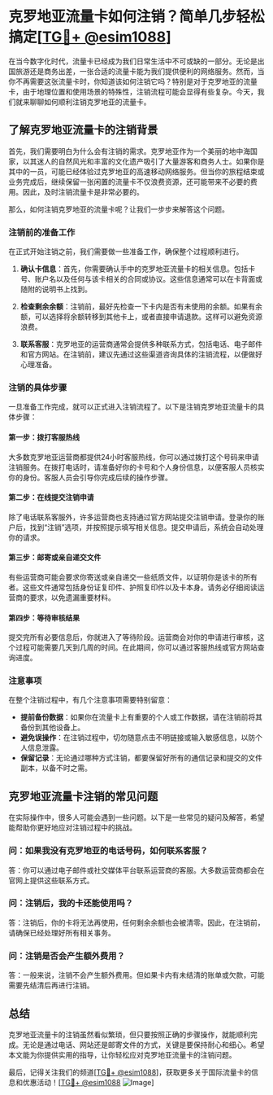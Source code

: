 # 克罗地亚流量卡如何注销？简单几步轻松搞定[[TG💪+ @esim1088](https://t.me/s/esim1088)]

在当今数字化时代，流量卡已经成为我们日常生活中不可或缺的一部分。无论是出国旅游还是商务出差，一张合适的流量卡能为我们提供便利的网络服务。然而，当你不再需要这张流量卡时，你知道该如何注销它吗？特别是对于克罗地亚的流量卡，由于地理位置和使用场景的特殊性，注销流程可能会显得有些复杂。今天，我们就来聊聊如何顺利注销克罗地亚的流量卡。

## 了解克罗地亚流量卡的注销背景

首先，我们需要明白为什么会有注销的需求。克罗地亚作为一个美丽的地中海国家，以其迷人的自然风光和丰富的文化遗产吸引了大量游客和商务人士。如果你是其中的一员，可能已经体验过克罗地亚的高速移动网络服务。但当你的旅程结束或业务完成后，继续保留一张闲置的流量卡不仅浪费资源，还可能带来不必要的费用。因此，及时注销流量卡是非常必要的。

那么，如何注销克罗地亚的流量卡呢？让我们一步步来解答这个问题。

### 注销前的准备工作

在正式开始注销之前，我们需要做一些准备工作，确保整个过程顺利进行。

1. **确认卡信息**：首先，你需要确认手中的克罗地亚流量卡的相关信息。包括卡号、账户名以及任何与该卡相关的合同或协议。这些信息通常可以在卡背面或随附的说明书上找到。

2. **检查剩余余额**：注销前，最好先检查一下卡内是否有未使用的余额。如果有余额，可以选择将余额转移到其他卡上，或者直接申请退款。这样可以避免资源浪费。

3. **联系客服**：克罗地亚的运营商通常会提供多种联系方式，包括电话、电子邮件和官方网站。在注销前，建议先通过这些渠道咨询具体的注销流程，以便做好心理准备。

### 注销的具体步骤

一旦准备工作完成，就可以正式进入注销流程了。以下是注销克罗地亚流量卡的具体步骤：

#### 第一步：拨打客服热线

大多数克罗地亚运营商都提供24小时客服热线，你可以通过拨打这个号码来申请注销服务。在拨打电话时，请准备好你的卡号和个人身份信息，以便客服人员核实你的身份。客服人员会引导你完成后续的操作步骤。

#### 第二步：在线提交注销申请

除了电话联系客服外，许多运营商也支持通过官方网站提交注销申请。登录你的账户后，找到“注销”选项，并按照提示填写相关信息。提交申请后，系统会自动处理你的请求。

#### 第三步：邮寄或亲自递交文件

有些运营商可能会要求你寄送或亲自递交一些纸质文件，以证明你是该卡的所有者。这些文件通常包括身份证复印件、护照复印件以及卡本身。请务必仔细阅读运营商的要求，以免遗漏重要材料。

#### 第四步：等待审核结果

提交完所有必要信息后，你就进入了等待阶段。运营商会对你的申请进行审核，这个过程可能需要几天到几周的时间。在此期间，你可以通过客服热线或官方网站查询进度。

### 注意事项

在整个注销过程中，有几个注意事项需要特别留意：

- **提前备份数据**：如果你在流量卡上有重要的个人或工作数据，请在注销前将其备份到其他设备上。
- **避免误操作**：在注销过程中，切勿随意点击不明链接或输入敏感信息，以防个人信息泄露。
- **保留记录**：无论通过哪种方式注销，都要保留好所有的通信记录和提交的文件副本，以备不时之需。

## 克罗地亚流量卡注销的常见问题

在实际操作中，很多人可能会遇到一些问题。以下是一些常见的疑问及解答，希望能帮助你更好地应对注销过程中的挑战。

### 问：如果我没有克罗地亚的电话号码，如何联系客服？

答：你可以通过电子邮件或社交媒体平台联系运营商的客服。大多数运营商都会在官网上提供这些联系方式。

### 问：注销后，我的卡还能使用吗？

答：注销后，你的卡将无法再使用，任何剩余余额也会被清零。因此，在注销前，请确保已经处理好所有相关事务。

### 问：注销是否会产生额外费用？

答：一般来说，注销不会产生额外费用。但如果卡内有未结清的账单或欠款，可能需要先结清后再进行注销。

## 总结

克罗地亚流量卡的注销虽然看似繁琐，但只要按照正确的步骤操作，就能顺利完成。无论是通过电话、网站还是邮寄文件的方式，关键是要保持耐心和细心。希望本文能为你提供实用的指导，让你轻松应对克罗地亚流量卡的注销问题。

最后，记得关注我们的频道[[TG💪+ @esim1088](https://t.me/s/esim1088)]，获取更多关于国际流量卡的信息和优惠活动！[[TG💪+ @esim1088](https://t.me/s/esim1088) ![Image](https://i.postimg.cc/4NQfJmqS/Snipaste-2025-05-13-00-14-12.png)]